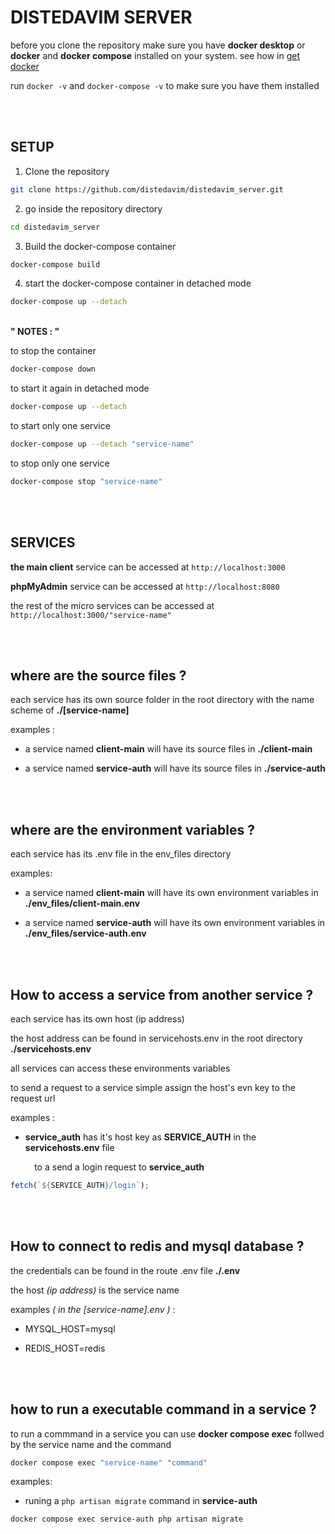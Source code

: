 # DISTEDAVIM SERVER

before you clone the repository make sure you have **docker desktop** or **docker** and **docker compose** installed on your system. see how in [get docker](https://docs.docker.com/get-docker/)

run `docker -v` and `docker-compose -v` to make sure you have them installed

<br><br>

## SETUP

1. Clone the repository

```bash
git clone https://github.com/distedavim/distedavim_server.git
```

2. go inside the repository directory

```bash
cd distedavim_server
```

3. Build the docker-compose container

```bash
docker-compose build
```

4. start the docker-compose container in detached mode

```bash
docker-compose up --detach
```

<br>**" NOTES : "**

to stop the container

```bash
docker-compose down
```

to start it again in detached mode

```bash
docker-compose up --detach
```

to start only one service

```bash
docker-compose up --detach "service-name"
```

to stop only one service

```bash
docker-compose stop "service-name"
```

<br><br>

## SERVICES

**the main client** service can be accessed at `http://localhost:3000`

**phpMyAdmin** service can be accessed at `http://localhost:8080`

the rest of the micro services can be accessed at `http://localhost:3000/"service-name"`

<br><br>

## where are the source files ?

each service has its own source folder in the root directory with the name scheme of **./[service-name]**

examples :

- a service named **client-main** will have its source files in **./client-main**

- a service named **service-auth** will have its source files in **./service-auth**

<br><br>

## where are the environment variables ?

each service has its .env file in the env_files directory

examples:

- a service named **client-main** will have its own environment variables in **./env_files/client-main.env**

- a service named **service-auth** will have its own environment variables in **./env_files/service-auth.env**

<br><br>

## How to access a service from another service ?

each service has its own host (ip address)

the host address can be found in servicehosts.env in the root directory **./servicehosts.env**

all services can access these environments variables

to send a request to a service simple assign the host's evn key to the request url

examples :

- **service_auth** has it's host key as **SERVICE_AUTH** in the **servicehosts.env** file

&ensp;&thinsp;&ensp;&thinsp;&ensp;&thinsp;&ensp;&thinsp;to a send a login request to **service_auth**

```javascript
fetch(`${SERVICE_AUTH}/login`);
```

<br><br>

## How to connect to redis and mysql database ?

the credentials can be found in the route .env file **./.env**

the host _(ip address)_ is the service name

examples _( in the [service-name].env )_ :

- MYSQL_HOST=mysql

- REDIS_HOST=redis

<br><br>

## how to run a executable command in a service ?

to run a commmand in a service you can use **docker compose exec** follwed by the service name and the command

```bash
docker compose exec "service-name" "command"
```

examples:

- runing a `php artisan migrate` command in **service-auth**

```bash
docker compose exec service-auth php artisan migrate
```
